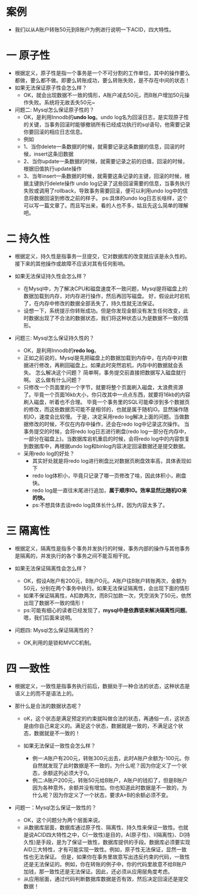 # 案例
- 我们以从A账户转账50元到B账户为例进行说明一下ACID，四大特性。

# 一 原子性
- 根据定义，原子性是指一个事务是一个不可分割的工作单位，其中的操作要么都做，要么都不做。即要么转账成功，要么转账失败，是不存在中间的状态！
- 如果无法保证原子性会怎么样？
    - OK，就会出现数据不一致的情形，A账户减去50元，而B账户增加50元操作失败。系统将无故丢失50元~
- 问题二: Mysql怎么保证原子性的？
    - OK，是利用Innodb的**undo log**。undo log名为回滚日志，是实现原子性的关键，当事务回滚时能够撤销所有已经成功执行的sql语句，他需要记录你要回滚的相应日志信息。
    - 例如
    - 1、当你delete一条数据的时候，就需要记录这条数据的信息，回滚的时候，insert这条旧数据
    - 2、当你update一条数据的时候，就需要记录之前的旧值，回滚的时候，根据旧值执行update操作
    - 3、当年insert一条数据的时候，就需要这条记录的主键，回滚的时候，根据主键执行delete操作
    undo log记录了这些回滚需要的信息，当事务执行失败或调用了rollback，导致事务需要回滚，便可以利用undo log中的信息将数据回滚到修改之前的样子。
    ps:具体的undo log日志长啥样，这个可以写一篇文章了。而且写出来，看的人也不多，姑且先这么简单的理解吧。
 
 
# 二 持久性
- 根据定义，持久性是指事务一旦提交，它对数据库的改变就应该是永久性的。接下来的其他操作或故障不应该对其有任何影响。
- 如果无法保证持久性会怎么样？
    - 在Mysql中，为了解决CPU和磁盘速度不一致问题，Mysql是将磁盘上的数据加载到内存，对内存进行操作，然后再回写磁盘。
     好，假设此时宕机了，在内存中修改的数据全部丢失了，持久性就无法保证。
    - 设想一下，系统提示你转账成功。但是你发现金额没有发生任何改变，此时数据出现了不合法的数据状态，我们将这种状态认为是数据不一致的情形。
 
- 问题三: Mysql怎么保证持久性的？
    - OK，是利用Innodb的**redo log**。
    - 正如之前说的，Mysql是先把磁盘上的数据加载到内存中，在内存中对数据进行修改，再刷回磁盘上。如果此时突然宕机，内存中的数据就会丢失。 
     怎么解决这个问题？ 
     简单啊，事务提交前直接把数据写入磁盘就行啊。 这么做有什么问题？
    - 只修改一个页面里的一个字节，就要将整个页面刷入磁盘，太浪费资源了。毕竟一个页面16kb大小，你只改其中一点点东西，就要将16kb的内容刷入磁盘，听着也不合理。
     毕竟一个事务里的SQL可能牵涉到多个数据页的修改，而这些数据页可能不是相邻的，也就是属于随机IO。显然操作随机IO，速度会比较慢。
     于是，决定采用redo log解决上面的问题。当做数据修改的时候，不仅在内存中操作，还会在redo log中记录这次操作。
     当事务提交的时候，会将redo log日志进行刷盘(redo log一部分在内存中，一部分在磁盘上)。当数据库宕机重启的时候，会将redo log中的内容恢复到数据库中，再根据undo log和binlog内容决定回滚数据还是提交数据。
    - 采用redo log的好处？ 
         - 其实好处就是将redo log进行刷盘比对数据页刷盘效率高，具体表现如下
         - redo log体积小，毕竟只记录了哪一页修改了啥，因此体积小，刷盘快。
         - redo log是一直往末尾进行追加，**属于顺序IO。效率显然比随机IO来的快。**
         - ps:不想具体去谈redo log具体长什么样，因为内容太多了。
   
        
# 三 隔离性
- 根据定义，隔离性是指多个事务并发执行的时候，事务内部的操作与其他事务是隔离的，并发执行的各个事务之间不能互相干扰。
- 如果无法保证隔离性会怎么样？
    - OK，假设A账户有200元，B账户0元。A账户往B账户转账两次，金额为50元，分别在两个事务中执行。如果无法保证隔离性，会出现下面的情形
    - 如果不保证隔离性，A扣款两次，而B只加款一次，凭空消失了50元，依然出现了数据不一致的情形！
    - ps:可能有细心的读者已经发现了，**mysql中是依靠锁来解决隔离性问题**。嗯，我们后面来说明。

- 问题四: Mysql怎么保证隔离性的？
    - OK,利用的是锁和MVCC机制。

      

# 四 一致性
- 根据定义，一致性是指事务执行前后，数据处于一种合法的状态，这种状态是语义上的而不是语法上的。
- 那什么是合法的数据状态呢？
    - oK，这个状态是满足预定的约束就叫做合法的状态，再通俗一点，这状态是由你自己来定义的。满足这个状态，数据就是一致的，不满足这个状态，数据就是不一致的！

    - 如果无法保证一致性会怎么样？
        - 例一:A账户有200元，转账300元出去，此时A账户余额为-100元。你自然就发现了此时数据是不一致的，为什么呢？因为你定义了一个状态，余额这列必须大于0。
        - 例二:A账户200元，转账50元给B账户，A账户的钱扣了，但是B账户因为各种意外，余额并没有增加。你也知道此时数据是不一致的，为什么呢？因为你定义了一个状态，要求A+B的余额必须不变。
        
- 问题一：Mysql怎么保证一致性的？
    - OK，这个问题分为两个层面来说。
    - 从数据库层面，数据库通过原子性、隔离性、持久性来保证一致性。也就是说ACID四大特性之中，C(一致性)是目的，A(原子性)、I(隔离性)、D(持久性)是手段，是为了保证一致性，数据库提供的手段。数据库必须要实现AID三大特性，才有可能实现一致性。例如，原子性无法保证，显然一致性也无法保证。
    但是，如果你在事务里故意写出违反约束的代码，一致性还是无法保证的。例如，你在转账的例子中，你的代码里故意不给B账户加钱，那一致性还是无法保证。因此，还必须从应用层角度考虑。
    - 从应用层面，通过代码判断数据库数据是否有效，然后决定回滚还是提交数据！        
        
        


